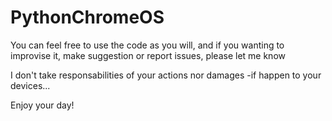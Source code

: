 # PythonChromeOS
You can feel free to use the code as you will, and if you wanting to improvise it, make suggestion or report issues, please let me know

I don't take responsabilities of your actions nor damages -if happen to your devices...

Enjoy your day!
